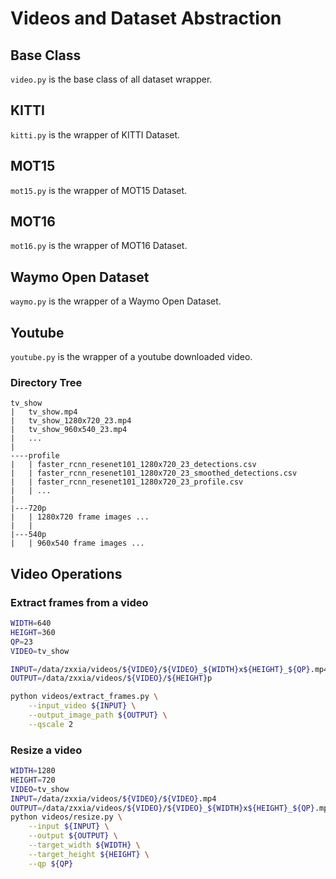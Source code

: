 # Videos and Dataset Abstraction

## Base Class
```video.py``` is the base class of all dataset wrapper. 

## KITTI
```kitti.py``` is the wrapper of KITTI Dataset. 

## MOT15
```mot15.py``` is the wrapper of MOT15 Dataset. 

## MOT16
```mot16.py``` is the wrapper of MOT16 Dataset. 

## Waymo Open Dataset
```waymo.py``` is the wrapper of a Waymo Open Dataset. 

## Youtube
```youtube.py``` is the wrapper of a youtube downloaded video. 

### Directory Tree
```text
tv_show
|   tv_show.mp4
|   tv_show_1280x720_23.mp4
|   tv_show_960x540_23.mp4
|   ...
|
----profile
|   | faster_rcnn_resenet101_1280x720_23_detections.csv
|   | faster_rcnn_resenet101_1280x720_23_smoothed_detections.csv
|   | faster_rcnn_resenet101_1280x720_23_profile.csv
|   | ...
|
|---720p
|   | 1280x720 frame images ...
|   |
|---540p
|   | 960x540 frame images ...
```

## Video Operations
### Extract frames from a video
```bash
WIDTH=640
HEIGHT=360
QP=23
VIDEO=tv_show

INPUT=/data/zxxia/videos/${VIDEO}/${VIDEO}_${WIDTH}x${HEIGHT}_${QP}.mp4
OUTPUT=/data/zxxia/videos/${VIDEO}/${HEIGHT}p

python videos/extract_frames.py \
    --input_video ${INPUT} \
    --output_image_path ${OUTPUT} \
    --qscale 2
```

### Resize a video
```bash
WIDTH=1280
HEIGHT=720
VIDEO=tv_show
INPUT=/data/zxxia/videos/${VIDEO}/${VIDEO}.mp4
OUTPUT=/data/zxxia/videos/${VIDEO}/${VIDEO}_${WIDTH}x${HEIGHT}_${QP}.mp4
python videos/resize.py \
    --input ${INPUT} \
    --output ${OUTPUT} \
    --target_width ${WIDTH} \
    --target_height ${HEIGHT} \
    --qp ${QP} 
```
